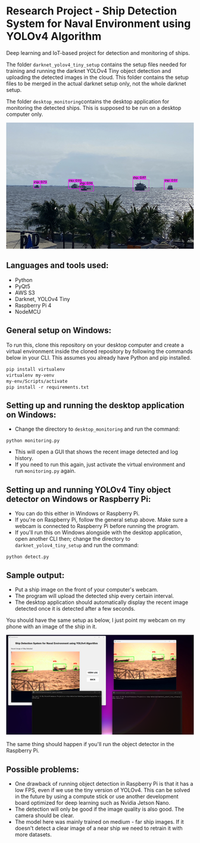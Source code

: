 # Research Project - Ship Detection System for Naval Environment using YOLOv4 Algorithm

Deep learning and IoT-based project for detection and monitoring of ships.

The folder `darknet_yolov4_tiny_setup` contains the setup files needed for training and running the darknet YOLOv4 Tiny object detection and uploading the detected images in the cloud. This folder contains the setup files to be merged in the actual darknet setup only, not the whole darknet setup.

The folder `desktop_monitoring`contains the desktop application for monitoring the detected ships. This is supposed to be run on a desktop computer only.

![Sample Output](./sample_detection.png)

## Languages and tools used:
- Python
- PyQt5
- AWS S3
- Darknet, YOLOv4 Tiny
- Raspberry Pi 4
- NodeMCU


## General setup on Windows:
To run this, clone this repository on your desktop computer and create a virtual environment inside the cloned repository by following the commands below in your CLI. This assumes you already have Python and pip installed.
```
pip install virtualenv
virtualenv my-venv
my-env/Scripts/activate
pip install -r requirements.txt
```

## Setting up and running the desktop application on Windows:
- Change the directory to `desktop_monitoring` and run the command:
```
python monitoring.py
```
- This will open a GUI that shows the recent image detected and log history.
- If you need to run this again, just activate the virtual environment and run `monitoring.py` again.


## Setting up and running YOLOv4 Tiny object detector on Windows or Raspberry Pi:
- You can do this either in Windows or Raspberry Pi. 
- If you're on Raspberry Pi, follow the general setup above. Make sure a webcam is connected to Raspberry Pi before running the program.
- If you'll run this on Windows alongside with the desktop application, open another CLI then; change the directory to `darknet_yolov4_tiny_setup` and run the command:
```
python detect.py
```

## Sample output:
- Put a ship image on the front of your computer's webcam.
- The program will upload the detected ship every certain interval.
- The desktop application should automatically display the recent image detected once it is detected after a few seconds.

You should have the same setup as below, I just point my webcam on my phone with an image of the ship in it.

![Sample Output](./sample_setup.png)

The same thing should happen if you'll run the object detector in the Raspberry Pi.

## Possible problems:
- One drawback of running object detection in Raspberry Pi is that it has a low FPS, even if we use the tiny version of YOLOv4. This can be solved in the future by using a compute stick or use another development board optimized for deep learning such as Nvidia Jetson Nano.
- The detection will only be good if the image quality is also good. The camera should be clear.
- The model here was mainly trained on medium - far ship images. If it doesn't detect a clear image of a near ship we need to retrain it with more datasets.




